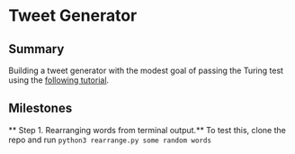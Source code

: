 # Tweet Generator

## Summary
Building a tweet generator with the modest goal of passing the Turing test using the [following tutorial](https://www.makeschool.com/academy/track/tweet-generator--data-structures---probability-with-python).

## Milestones
** Step 1. Rearranging words from terminal output.** To test this, clone the repo and run `python3 rearrange.py some random words`
